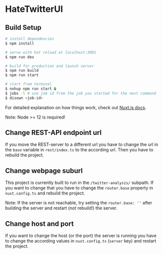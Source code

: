 # HateTwitterUI

## Build Setup

``` bash
# install dependencies
$ npm install

# serve with hot reload at localhost:3001
$ npm run dev

# build for production and launch server
$ npm run build
$ npm run start

# start from terminal
$ nohup npm run start &
$ jobs -l # use job id from the job you started for the next command
$ disown <job-id>
```

For detailed explanation on how things work, check out [Nuxt.js docs](https://nuxtjs.org).

Note: Node >= 12 is required!

## Change REST-API endpoint url

If you move the REST-server to a different url you have to change the url in the `base` variable in `rest/index.ts` to the according url.
Then you have to rebuild the project.

## Change webpage suburl

This project is currently built to run in the `/twitter-analysis/` subpath. If you want to change that you have to change the `router.base` property in `nuxt.config.ts` and rebuild the project.

Note: If the server is not reachable, try setting the `router.base: ''` after building the server and restart (not rebuild!) the server.

## Change host and port

If you want to change the host (or the port) the server is running you have to change the according values in `nuxt.config.ts` (`server` key) and restart the project.